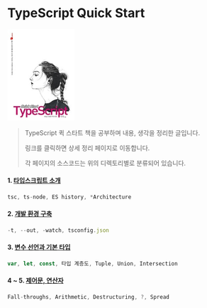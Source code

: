 TypeScript Quick Start
===

<img width="30%" src="quickTypeScript.jpg"></img>

>TypeScript 퀵 스타트 책을 공부하며 내용, 생각을 정리한 글입니다.
>
>링크를 클릭하면 상세 정리 페이지로 이동합니다.
>
>각 페이지의 소스코드는 위의 디렉토리별로 분류되어 있습니다.

#### 1. [타입스크립트 소개](http://1ilsang.blog.me/221264694492)
```javascript
tsc, ts-node, ES history, *Architecture
```

#### 2. [개발 환경 구축](http://1ilsang.blog.me/221264821276)
```javascript
-t, --out, -watch, tsconfig.json
```

#### 3. [변수 선언과 기본 타입](http://1ilsang.blog.me/221264995827)
```javascript
var, let, const, 타입 계층도, Tuple, Union, Intersection
```

#### 4 ~ 5. [제어문, 연산자](http://1ilsang.blog.me/221265808714)
```javascript
Fall-throughs, Arithmetic, Destructuring, ?, Spread
```